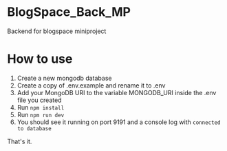 # BlogSpace_Back_MP

Backend for blogspace miniproject

# How to use

1. Create a new mongodb database
2. Create a copy of .env.example and rename it to .env
3. Add your MongoDB URI to the variable MONGODB_URI inside the .env file you created
4. Run `npm install`
5. Run `npm run dev`
6. You should see it running on port 9191 and a console log with `connected to database`

That's it.
